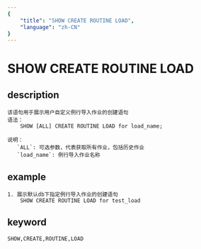 ```yaml
---
{
    "title": "SHOW CREATE ROUTINE LOAD",
    "language": "zh-CN"
}
---
```


<!-- 
Licensed to the Apache Software Foundation (ASF) under one
or more contributor license agreements.  See the NOTICE file
distributed with this work for additional information
regarding copyright ownership.  The ASF licenses this file
to you under the Apache License, Version 2.0 (the
"License"); you may not use this file except in compliance
with the License.  You may obtain a copy of the License at

  http://www.apache.org/licenses/LICENSE-2.0

Unless required by applicable law or agreed to in writing,
software distributed under the License is distributed on an
"AS IS" BASIS, WITHOUT WARRANTIES OR CONDITIONS OF ANY
KIND, either express or implied.  See the License for the
specific language governing permissions and limitations
under the License.
-->

# SHOW CREATE ROUTINE LOAD
## description
    该语句用于展示用户自定义例行导入作业的创建语句
    语法：
        SHOW [ALL] CREATE ROUTINE LOAD for load_name;
        
    说明：
       `ALL`: 可选参数，代表获取所有作业，包括历史作业
       `load_name`: 例行导入作业名称
        
## example
    1. 展示默认db下指定例行导入作业的创建语句
        SHOW CREATE ROUTINE LOAD for test_load
         
## keyword
    SHOW,CREATE,ROUTINE,LOAD